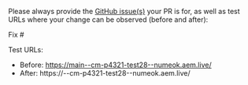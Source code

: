 Please always provide the [GitHub issue(s)](../issues) your PR is for, as well as test URLs where your change can be observed (before and after):

Fix #<gh-issue-id>

Test URLs:
- Before: https://main--cm-p4321-test28--numeok.aem.live/
- After: https://<branch>--cm-p4321-test28--numeok.aem.live/
